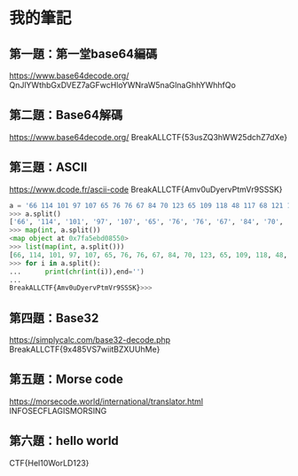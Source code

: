# 我的筆記

## 第一題：第一堂base64編碼
https://www.base64decode.org/
QnJlYWthbGxDVEZ7aGFwcHloYWNraW5naGlnaGhhYWhhfQo

## 第二題：Base64解碼
https://www.base64decode.org/
BreakALLCTF{53usZQ3hWW25dchZ7dXe}

## 第三題：ASCII
https://www.dcode.fr/ascii-code
BreakALLCTF{Amv0uDyervPtmVr9SSSK}
```python
a = '66 114 101 97 107 65 76 76 67 84 70 123 65 109 118 48 117 68 121 101 114 118 80 116 109 86 114 57 83 83 83 75 125'
>>> a.split()
['66', '114', '101', '97', '107', '65', '76', '76', '67', '84', '70', '123', '65', '109', '118', '48', '117', '68', '121', '101', '114', '118', '80', '116', '109', '86', '114', '57', '83', '83', '83', '75', '125']
>>> map(int, a.split())
<map object at 0x7fa5ebd08550>
>>> list(map(int, a.split()))
[66, 114, 101, 97, 107, 65, 76, 76, 67, 84, 70, 123, 65, 109, 118, 48, 117, 68, 121, 101, 114, 118, 80, 116, 109, 86, 114, 57, 83, 83, 83, 75, 125]
>>> for i in a.split():
...      print(chr(int(i)),end='')
... 
BreakALLCTF{Amv0uDyervPtmVr9SSSK}>>>
```

## 第四題：Base32
https://simplycalc.com/base32-decode.php
BreakALLCTF{9x485VS7wiitBZXUUhMe}

## 第五題：Morse code
https://morsecode.world/international/translator.html
INFOSECFLAGISMORSING

## 第六題：hello world
CTF{Hel10WorLD123}

